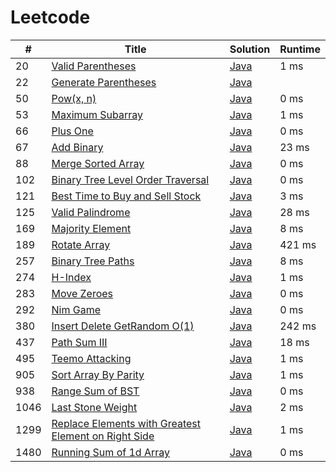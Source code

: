 # Leetcode

| # | Title | Solution | Runtime |
|---| ----- | -------- | ------- |
|20|[ Valid Parentheses](https://leetcode.com/problems/valid-parentheses/)|[Java](./solutions/20.%20Valid%20Parentheses.java)|1 ms|
|22|[ Generate Parentheses](https://leetcode.com/problems/generate-parentheses/)|[Java](./solutions/22.%20Generate%20Parentheses.java)||
|50|[ Pow(x, n)](https://leetcode.com/problems/powx-n/)|[Java](./solutions/50.%20Pow(x%2C%20n).java)|0 ms|
|53|[ Maximum Subarray](https://leetcode.com/problems/maximum-subarray/)|[Java](./solutions/53.%20Maximum%20Subarray.java)|1 ms|
|66|[ Plus One](https://leetcode.com/problems/plus-one/)|[Java](./solutions/66.%20Plus%20One.java)|0 ms|
|67|[ Add Binary](https://leetcode.com/problems/add-binary/)|[Java](./solutions/67.%20Add%20Binary.java)|23 ms|
|88|[ Merge Sorted Array](https://leetcode.com/problems/merge-sorted-array/)|[Java](./solutions/88.%20Merge%20Sorted%20Array.java)|0 ms|
|102|[ Binary Tree Level Order Traversal](https://leetcode.com/problems/binary-tree-level-order-traversal/)|[Java](./solutions/102.%20Binary%20Tree%20Level%20Order%20Traversal.java)|0 ms|
|121|[ Best Time to Buy and Sell Stock](https://leetcode.com/problems/best-time-to-buy-and-sell-stock/)|[Java](./solutions/121.%20Best%20Time%20to%20Buy%20and%20Sell%20Stock.java)|3 ms|
|125|[ Valid Palindrome](https://leetcode.com/problems/valid-palindrome/)|[Java](./solutions/125.%20Valid%20Palindrome.java)|28 ms|
|169|[ Majority Element](https://leetcode.com/problems/majority-element/)|[Java](./solutions/169.%20Majority%20Element.java)|8 ms|
|189|[ Rotate Array](https://leetcode.com/problems/rotate-array/)|[Java](./solutions/189.%20Rotate%20Array.java)|421 ms|
|257|[ Binary Tree Paths](https://leetcode.com/problems/binary-tree-paths/)|[Java](./solutions/257.%20Binary%20Tree%20Paths.java)|8 ms|
|274|[ H-Index](https://leetcode.com/problems/h-index/)|[Java](./solutions/274.%20H-Index.java)|1 ms|
|283|[ Move Zeroes](https://leetcode.com/problems/move-zeroes/)|[Java](./solutions/283.%20Move%20Zeroes.java)|0 ms|
|292|[ Nim Game](https://leetcode.com/problems/nim-game/)|[Java](./solutions/292.%20Nim%20Game.java)|0 ms|
|380|[ Insert Delete GetRandom O(1)](https://leetcode.com/problems/insert-delete-getrandom-o1/)|[Java](./solutions/380.%20Insert%20Delete%20GetRandom%20O(1).java)|242 ms|
|437|[ Path Sum III](https://leetcode.com/problems/path-sum-iii/)|[Java](./solutions/437.%20Path%20Sum%20III.java)|18 ms|
|495|[ Teemo Attacking](https://leetcode.com/problems/teemo-attacking/)|[Java](./solutions/495.%20Teemo%20Attacking.java)|1 ms|
|905|[ Sort Array By Parity](https://leetcode.com/problems/sort-array-by-parity/)|[Java](./solutions/905.%20Sort%20Array%20By%20Parity.java)|1 ms|
|938|[ Range Sum of BST](https://leetcode.com/problems/range-sum-of-bst/)|[Java](./solutions/938.%20Range%20Sum%20of%20BST.java)|0 ms|
|1046|[ Last Stone Weight](https://leetcode.com/problems/last-stone-weight/)|[Java](./solutions/1046.%20Last%20Stone%20Weight.java)|2 ms|
|1299|[ Replace Elements with Greatest Element on Right Side](https://leetcode.com/problems/replace-elements-with-greatest-element-on-right-side/)|[Java](./solutions/1299.%20Replace%20Elements%20with%20Greatest%20Element%20on%20Right%20Side.java)|1 ms|
|1480|[ Running Sum of 1d Array](https://leetcode.com/problems/running-sum-of-1d-array/)|[Java](./solutions/1480.%20Running%20Sum%20of%201d%20Array.java)|0 ms|
